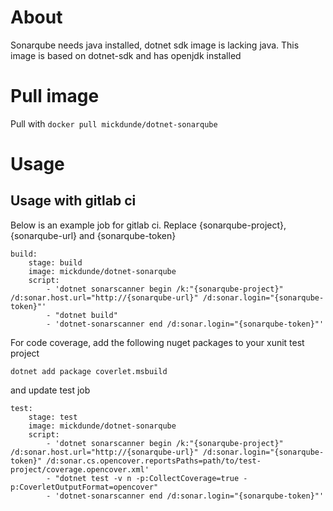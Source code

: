 # About
Sonarqube needs java installed, dotnet sdk image is lacking java. This image is based on dotnet-sdk and has openjdk installed

# Pull image
Pull with ```docker pull mickdunde/dotnet-sonarqube```

# Usage

## Usage with gitlab ci
Below is an example job for gitlab ci. Replace {sonarqube-project}, {sonarqube-url} and {sonarqube-token}
```
build:
    stage: build
    image: mickdunde/dotnet-sonarqube
    script:
        - 'dotnet sonarscanner begin /k:"{sonarqube-project}" /d:sonar.host.url="http://{sonarqube-url}" /d:sonar.login="{sonarqube-token}"'
        - "dotnet build"
        - 'dotnet-sonarscanner end /d:sonar.login="{sonarqube-token}"'
```
For code coverage, add the following nuget packages to your xunit test project
```
dotnet add package coverlet.msbuild
```
and update test job
```
test:
    stage: test
    image: mickdunde/dotnet-sonarqube
    script:
        - 'dotnet sonarscanner begin /k:"{sonarqube-project}" /d:sonar.host.url="http://{sonarqube-url}" /d:sonar.login="{sonarqube-token}" /d:sonar.cs.opencover.reportsPaths=path/to/test-project/coverage.opencover.xml'
        - "dotnet test -v n -p:CollectCoverage=true -p:CoverletOutputFormat=opencover"
        - 'dotnet-sonarscanner end /d:sonar.login="{sonarqube-token}"'
```
